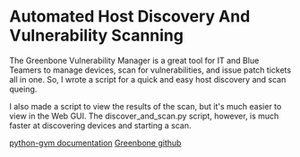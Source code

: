 # Automated Host Discovery And Vulnerability Scanning

The Greenbone Vulnerability Manager is a great tool for IT and Blue Teamers to manage devices, scan for vulnerabilities, and issue patch tickets all in one. So, I wrote a script for a quick and easy host discovery and scan queing. 

I also made a script to view the results of the scan, but it's much easier to view in the Web GUI. The discover_and_scan.py script, however, is much faster at discovering devices and starting a scan.

[python-gvm documentation](https://python-gvm.readthedocs.io/en/latest/index.html)
[Greenbone github](https://github.com/greenbone)
